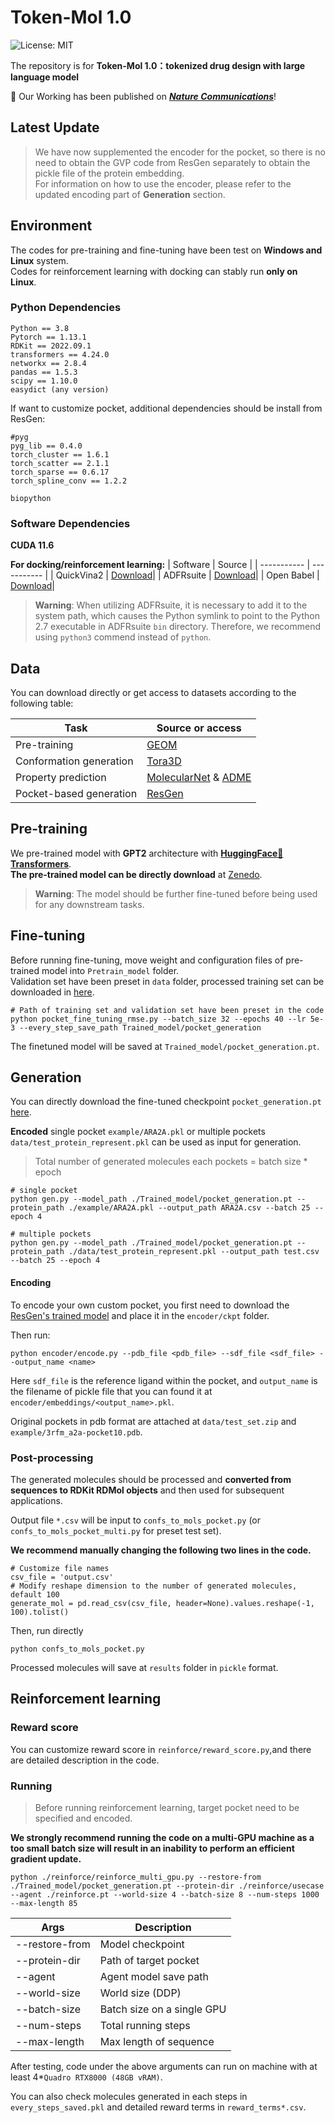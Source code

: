 # Token-Mol 1.0
![License: MIT](https://img.shields.io/badge/License-MIT-yellow.svg)

The repository is for **Token-Mol 1.0：tokenized drug design with large language model**

📢 Our Working has been published on [***Nature Communications***](https://www.nature.com/articles/s41467-025-59628-y)!

## Latest Update
> We have now supplemented the encoder for the pocket, so there is no need to obtain the GVP code from ResGen separately to obtain the pickle file of the protein embedding.  
> For information on how to use the encoder, please refer to the updated encoding part of **Generation** section.

## Environment

The codes for pre-training and fine-tuning have been test on **Windows and Linux** system.  
Codes for reinforcement learning with docking can stably run **only on Linux**.

### Python Dependencies
```
Python == 3.8
Pytorch == 1.13.1
RDKit == 2022.09.1
transformers == 4.24.0
networkx == 2.8.4
pandas == 1.5.3
scipy == 1.10.0
easydict (any version)
```

If want to customize pocket, additional dependencies should be install from ResGen:
```
#pyg
pyg_lib == 0.4.0
torch_cluster == 1.6.1
torch_scatter == 2.1.1
torch_sparse == 0.6.17
torch_spline_conv == 1.2.2

biopython
```

### Software Dependencies

**CUDA 11.6**

**For docking/reinforcement learning:**
| Software    | Source |
| ----------- | ----------- |
| QuickVina2  | [Download](https://qvina.github.io/)|
| ADFRsuite   | [Download](https://ccsb.scripps.edu/adfr/downloads/)|
| Open Babel  | [Download](https://open-babel.readthedocs.io/en/latest/Installation/install.html)|

> **Warning**: When utilizing ADFRsuite, it is necessary to add it to the system path, which causes the Python symlink to point to the Python 2.7 executable in ADFRsuite `bin` directory. Therefore, we recommend using `python3` commend instead of `python`.

## Data

You can download directly or get access to datasets according to the following table:  

| Task   | Source or access|
| ----------- | ----------- |
|Pre-training|[GEOM](https://dataverse.harvard.edu/dataset.xhtml?persistentId=doi:10.7910/DVN/JNGTDF)|
|Conformation generation|[Tora3D](https://github.com/zimeizhng/Tora3D)|
|Property prediction|[MolecularNet](https://moleculenet.org/datasets-1) & [ADME](https://tdcommons.ai/single_pred_tasks/adme/)|
|Pocket-based generation|[ResGen](https://github.com/HaotianZhangAI4Science/ResGen)|

## Pre-training
We pre-trained model with **GPT2** architecture with [**HuggingFace🤗 Transformers**](https://huggingface.co/docs/transformers/model_doc/gpt2).  
**The pre-trained model can be directly download** at [Zenedo](https://zenodo.org/records/13428828).
> **Warning**: The model should be further fine-tuned before being used for any downstream tasks.

## Fine-tuning
  
Before running fine-tuning, move weight and configuration files of pre-trained model into `Pretrain_model` folder.  
Validation set have been preset in `data` folder, processed training set can be downloaded in [here](https://zenodo.org/records/13578841).

```
# Path of training set and validation set have been preset in the code
python pocket_fine_tuning_rmse.py --batch_size 32 --epochs 40 --lr 5e-3 --every_step_save_path Trained_model/pocket_generation
```

The finetuned model will be saved at `Trained_model/pocket_generation.pt`.

## Generation
You can directly download the fine-tuned checkpoint `pocket_generation.pt` [here](https://zenodo.org/records/13428828).

**Encoded** single pocket `example/ARA2A.pkl` or multiple pockets `data/test_protein_represent.pkl` can be used as input for generation.  

> Total number of generated molecules each pockets = batch size * epoch
```
# single pocket
python gen.py --model_path ./Trained_model/pocket_generation.pt --protein_path ./example/ARA2A.pkl --output_path ARA2A.csv --batch 25 --epoch 4
```
```
# multiple pockets
python gen.py --model_path ./Trained_model/pocket_generation.pt --protein_path ./data/test_protein_represent.pkl --output_path test.csv --batch 25 --epoch 4
```

#### Encoding
To encode your own custom pocket, you first need to download the [ResGen's trained model](https://drive.google.com/file/d/1RoVnHBLuPGFh2qGlCMoCRKtY-Rribp0j/view?usp=sharing) and place it in the `encoder/ckpt` folder.

Then run:
```
python encoder/encode.py --pdb_file <pdb_file> --sdf_file <sdf_file> --output_name <name>
```

Here `sdf_file` is the reference ligand within the pocket, and `output_name` is the filename of pickle file that you can found it at `encoder/embeddings/<output_name>.pkl`.

Original pockets in pdb format are attached at `data/test_set.zip` and `example/3rfm_a2a-pocket10.pdb`.

### Post-processing
The generated molecules should be processed and **converted from sequences to RDKit RDMol objects** and then used for subsequent applications.  

Output file `*.csv` will be input to `confs_to_mols_pocket.py` (or `confs_to_mols_pocket_multi.py` for preset test set). 

**We recommend manually changing the following two lines in the code.**

```
# Customize file names
csv_file = 'output.csv'
# Modify reshape dimension to the number of generated molecules, default 100
generate_mol = pd.read_csv(csv_file, header=None).values.reshape(-1, 100).tolist()
```

Then, run directly
```
python confs_to_mols_pocket.py
```
Processed molecules will save at `results` folder in `pickle` format.

## Reinforcement learning
### Reward score
You can customize reward score in `reinforce/reward_score.py`,and there are detailed description in the code.

### Running
> Before running reinforcement learning, target pocket need to be specified and encoded.

**We strongly recommend running the code on a multi-GPU machine as a too small batch size will result in an inability to perform an efficient gradient update.**

```
python ./reinforce/reinforce_multi_gpu.py --restore-from ./Trained_model/pocket_generation.pt --protein-dir ./reinforce/usecase --agent ./reinforce.pt --world-size 4 --batch-size 8 --num-steps 1000 --max-length 85 
```

|Args|Description|
|--|--|
|--restore-from|Model checkpoint|
|--protein-dir|Path of target pocket|
|--agent|Agent model save path|
|--world-size|World size (DDP)|
|--batch-size|Batch size on a single GPU|
|--num-steps|Total running steps|
|--max-length|Max length of sequence|

After testing, code under the above arguments can run on machine with at least 4*`Quadro RTX8000 (48GB vRAM)`.  

You can also check molecules generated in each steps in `every_steps_saved.pkl` and detailed reward terms in `reward_terms*.csv`.
